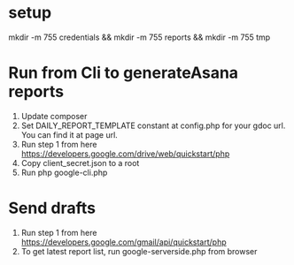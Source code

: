 # setup
mkdir -m 755 credentials && mkdir -m 755 reports && mkdir -m 755 tmp

# Run from Cli to generateAsana reports

1. Update composer
2. Set DAILY_REPORT_TEMPLATE constant at config.php for your gdoc url. You can find it at page url.
3. Run step 1 from here https://developers.google.com/drive/web/quickstart/php
4. Copy client_secret.json to a root
5. Run php google-cli.php

# Send drafts
1. Run step 1 from here https://developers.google.com/gmail/api/quickstart/php
2. To get latest report list, run google-serverside.php from browser

